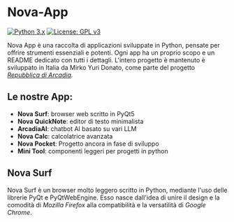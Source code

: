 # Nova-App 

[![Python 3.x](https://img.shields.io/badge/Python-3.x-blue.svg)](https://python.org)
[![License: GPL v3](https://img.shields.io/badge/License-GPLv3-blue.svg)](https://www.gnu.org/licenses/gpl-3.0)

Nova App è una raccolta di applicazioni sviluppate in Python, pensate per offrire strumenti essenziali e potenti. Ogni app ha un proprio scopo e un README dedicato con tutti i dettagli.
L'intero progetto è mantenuto è sviluppato in Italia da Mirko Yuri Donato, come parte del progetto  [*Repubblica di Arcadia*](https://repubblicadiarcadia.it/).


## Le nostre App:
- **Nova Surf**: browser web scritto in PyQt5
- **Nova QuickNote**: editor di testo minimalista
- **ArcadiaAI**: chatbot AI basato su vari LLM
- **Nova Calc**: calcolatrice avanzata
- **Nova Pocket**: Progetto ancora in fase di sviluppo 
- **Mini Tool**: componenti leggeri per progetti in python

## Nova Surf
Nova Surf è un browser molto leggero scritto in Python, mediante l'uso delle librerie PyQt e PyQtWebEngine.
Esso nasce dall'idea di unire il design e la comodità di *Mozilla Firefox* alla compatibilità e la versatilità di *Google Chrome*.
